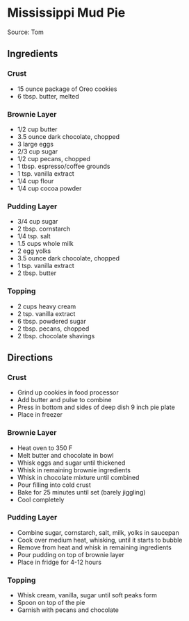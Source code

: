 # Mississippi Mud Pie

Source: Tom

## Ingredients

### Crust

- 15 ounce package of Oreo cookies
- 6 tbsp. butter, melted

### Brownie Layer

- 1/2 cup butter
- 3.5 ounce dark chocolate, chopped
- 3 large eggs
- 2/3 cup sugar
- 1/2 cup pecans, chopped
- 1 tbsp. espresso/coffee grounds
- 1 tsp. vanilla extract
- 1/4 cup flour
- 1/4 cup cocoa powder

### Pudding Layer

- 3/4 cup sugar
- 2 tbsp. cornstarch
- 1/4 tsp. salt
- 1.5 cups whole milk
- 2 egg yolks
- 3.5 ounce dark chocolate, chopped
- 1 tsp. vanilla extract
- 2 tbsp. butter

### Topping

- 2 cups heavy cream
- 2 tsp. vanilla extract
- 6 tbsp. powdered sugar
- 2 tbsp. pecans, chopped
- 2 tbsp. chocolate shavings

## Directions

### Crust

- Grind up cookies in food processor
- Add butter and pulse to combine
- Press in bottom and sides of deep dish 9 inch pie plate
- Place in freezer

### Brownie Layer

- Heat oven to 350 F
- Melt butter and chocolate in bowl
- Whisk eggs and sugar until thickened
- Whisk in remaining brownie ingredients
- Whisk in chocolate mixture until combined
- Pour filling into cold crust
- Bake for 25 minutes until set (barely jiggling)
- Cool completely

### Pudding Layer

- Combine sugar, cornstarch, salt, milk, yolks in saucepan
- Cook over medium heat, whisking, until it starts to bubble
- Remove from heat and whisk in remaining ingredients
- Pour pudding on top of brownie layer
- Place in fridge for 4-12 hours

### Topping

- Whisk cream, vanilla, sugar until soft peaks form
- Spoon on top of the pie
- Garnish with pecans and chocolate
